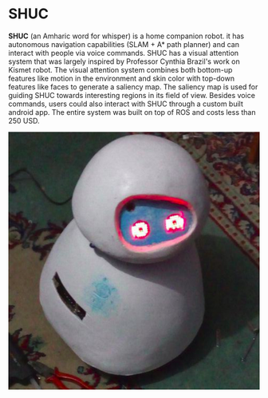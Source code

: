 # SHUC

**SHUC** (an Amharic word for whisper) is a home companion robot. it has autonomous navigation capabilities (SLAM + A* path planner) and can interact with people via voice commands. SHUC has a visual attention system that was largely inspired by Professor Cynthia Brazil's work on Kismet robot. The visual attention system combines both bottom-up features like motion in the environment and skin color with top-down features like faces to generate a saliency map. The saliency map is used for guiding SHUC towards interesting regions in its field of view. Besides voice commands, users could also interact with SHUC through a custom built android app. The entire system was built on top of ROS and costs less than 250 USD.

![alt text](https://github.com/danenigma/SHUC/blob/master/shuc-final.png)


